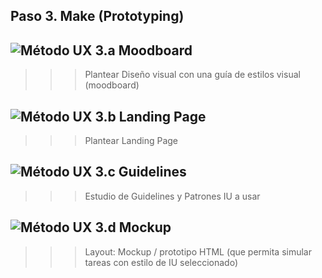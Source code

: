 ## Paso 3. Make (Prototyping) 


![Método UX](../img/moodboard.png) 3.a Moodboard
-----


>>> Plantear Diseño visual con una guía de estilos visual (moodboard) 

![Método UX](../img/landing-page.png)  3.b Landing Page
----


>>> Plantear Landing Page 

![Método UX](../img/guidelines.png) 3.c Guidelines
----

>>> Estudio de Guidelines y Patrones IU a usar 

![Método UX](../img/mockup.png)  3.d Mockup
----

>>> Layout: Mockup / prototipo HTML  (que permita simular tareas con estilo de IU seleccionado)

